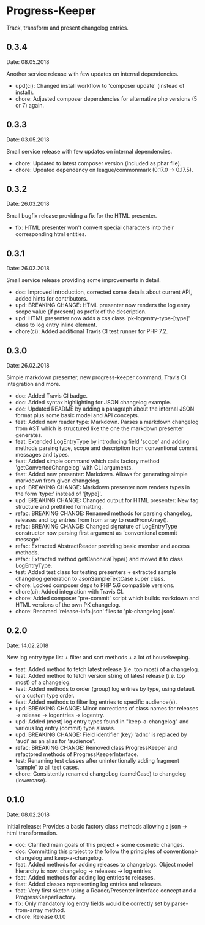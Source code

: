 # Progress-Keeper
Track, transform and present changelog entries.

## 0.3.4

Date: 08.05.2018

Another service release with few updates on internal dependencies.

- upd(ci): Changed install workflow to 'composer update' (instead of install).
- chore: Adjusted composer dependencies for alternative php versions (5 or 7) again.

## 0.3.3

Date: 03.05.2018

Small service release with few updates on internal dependencies.

- chore: Updated to latest composer version (included as phar file).
- chore: Updated dependency on league/commonmark (0.17.0 -> 0.17.5).

## 0.3.2

Date: 26.03.2018

Small bugfix release providing a fix for the HTML presenter.

- fix: HTML presenter won't convert special characters into their corresponding html entities.

## 0.3.1

Date: 26.02.2018

Small service release providing some improvements in detail.

- doc: Improved introduction, corrected some details about current API, added hints for contributors.
- upd: BREAKING CHANGE: HTML presenter now renders the log entry scope value (if present) as prefix of the description.
- upd: HTML presenter now adds a css class 'pk-logentry-type-[type]' class to log entry inline element.
- chore(ci): Added additional Travis CI test runner for PHP 7.2.

## 0.3.0

Date: 26.02.2018

Simple markdown presenter, new progress-keeper command, Travis CI integration and more.

- doc: Added Travis CI badge.
- doc: Added syntax highlighting for JSON changelog example.
- doc: Updated README by adding a paragraph about the internal JSON format plus some basic model and API concepts.
- feat: Added new reader type: Markdown. Parses a markdown changelog from AST which is structured like the one the markdown presenter generates.
- feat: Extended LogEntryType by introducing field 'scope' and adding methods parsing type, scope and description from conventional commit messages and types.
- feat: Added simple command which calls factory method 'getConvertedChangelog' with CLI arguments.
- feat: Added new presenter: Markdown. Allows for generating simple markdown from given changelog.
- upd: BREAKING CHANGE: Markdown presenter now renders types in the form 'type:' instead of '[type]'.
- upd: BREAKING CHANGE: Changed output for HTML presenter: New tag structure and prettified formatting.
- refac: BREAKING CHANGE: Renamed methods for parsing changelog, releases and log entries from from array to readFromArray().
- refac: BREAKING CHANGE: Changed signature of LogEntryType constructor now parsing first argument as 'conventional commit message'.
- refac: Extracted AbstractReader providing basic member and access methods.
- refac: Extracted method getCanonicalType() and moved it to class LogEntryType.
- test: Added test class for testing presenters + extracted sample changelog generation to JsonSampleTextCase super class.
- chore: Locked composer deps to PHP 5.6 compatible versions.
- chore(ci): Added integration with Travis CI.
- chore: Added composer 'pre-commit' script which builds markdown and HTML versions of the own PK changelog.
- chore: Renamed 'release-info.json' files to 'pk-changelog.json'.

## 0.2.0

Date: 14.02.2018

New log entry type list + filter and sort methods + a lot of housekeeping.

- feat: Added method to fetch latest release (i.e. top most) of a changelog.
- feat: Added method to fetch version string of latest release (i.e. top most) of a changelog.
- feat: Added methods to order (group) log entries by type, using default or a custom type order.
- feat: Added methods to filter log entries to specific audience(s).
- upd: BREAKING CHANGE: Minor corrections of class names for releases -> release -> logentries -> logentry.
- upd: Added (most) log entry types found in "keep-a-changelog" and various log entry (commit) type aliases.
- upd: BREAKING CHANGE: Field identifier (key) 'adnc' is replaced by 'audi' as an alias for 'audience'.
- refac: BREAKING CHANGE: Removed class ProgressKeeper and refactored methods of ProgressKeeperInterface.
- test: Renaming test classes after unintentionally adding fragment 'sample' to all test cases.
- chore: Consistently renamed changeLog (camelCase) to changelog (lowercase).

## 0.1.0

Date: 08.02.2018

Initial release: Provides a basic factory class methods allowing a json -> html transformation.

- doc: Clarified main goals of this project + some cosmetic changes.
- doc: Committing this project to the follow the principles of conventional-changelog and keep-a-changelog.
- feat: Added methods for adding releases to changelogs. Object model hierarchy is now: changelog -> releases -> log entries
- feat: Added methods for adding log entries to releases.
- feat: Added classes representing log entries and releases.
- feat: Very first sketch using a Reader/Presenter interface concept and a ProgressKeeperFactory.
- fix: Only mandatory log entry fields would be correctly set by parse-from-array method.
- chore: Release 0.1.0

